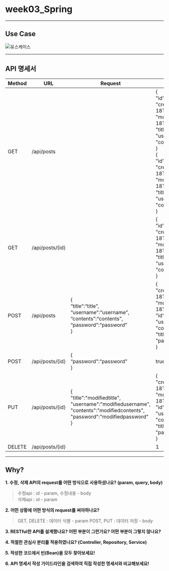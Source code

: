 # week03_Spring
<hr>

## Use Case

![유스케이스](https://user-images.githubusercontent.com/110081578/185285663-a6598d7e-5996-49d5-a32c-df1701dc3148.JPG)

<hr>

## API 명세서

Method |  URL | Request | Response
---|---|---|---|
GET | /api/posts | | {<br>"id":1,<br>"createdAt":"2022-08-18T11:45:52.611009",<br>"modifiedAt":"2022-08-18T11:45:52.611009",<br>"title":"title",<br>"username":"username",<br>"contents": "contents"<br>}<br>{<br>"id":2,<br>"createdAt":"2022-08-18T03:53:17.715",<br>"modifiedAt":"2022-08-18T03:53:17.715",<br>"title":"title",<br>"username":"username",<br>"contents":"contents"<br>}
GET | /api/posts/{id} | | {<br>"id":2,<br>"createdAt":"2022-08-18T03:53:17.715",<br>"modifiedAt":"2022-08-18T03:53:17.715",<br>"title":"title2",<br>"username":"username2",<br>"contents": "contents2",<br>}
POST | /api/posts | {<br>“title”:“title”,<br>“username”:“username”,<br>“contents”:“contents”,<br>“password”:“password”<br>} | {<br>"createdAt":"2022-08-18T11:45:52.611009",<br>"modifiedAt":"2022-08-18T11:45:52.611009",<br>"id":1,<br>"username":"username",<br>"contents":"contents",<br>"title":"title",<br>"password":"password"<br>}
POST | /api/posts/{id} | {<br>“password”:“password”<br>} | true 
PUT | /api/posts/{id} | {<br>"title":"modifiedtitle",<br>"username":"modifiedusername",<br>"contents":"modifiedcontents",<br>"password":"modifiedpassword"<br>} | {<br>"createdAt":"2022-08-18T11:45:52.611009",<br>"modifiedtAt":"2022-08-18T04:01:32.353",<br>"id":1,<br>"username":"modifiedusername",<br>"contents":"modifiedcontents",<br>"title":"modifiedtitle",<br>"password":"modifiedpassword"<br>}
DELETE | /api/posts/{id} | | 1

<hr>

## Why?
**1. 수정, 삭제 API의 request를 어떤 방식으로 사용하셨나요? (param, query, body)**
>수정api : id - param, 수정내용 - body<br>
>삭제api : id - param



**2. 어떤 상황에 어떤 방식의 request를 써야하나요?**
>GET, DELETE : 데이터 식별 - param 
>POST, PUT : 데이터 저장 - body 


**3. RESTful한 API를 설계했나요? 어떤 부분이 그런가요? 어떤 부분이 그렇지 않나요?**


**4. 적절한 관심사 분리를 적용하였나요? (Controller, Repository, Service)**


**5. 작성한 코드에서 빈(Bean)을 모두 찾아보세요!**


**6. API 명세서 작성 가이드라인을 검색하여 직접 작성한 명세서와 비교해보세요!**


